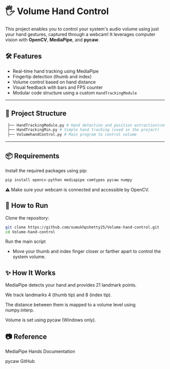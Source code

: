# 🖐️ Volume Hand Control 

This project enables you to control your system's audio volume using just your hand gestures, captured through a webcam! It leverages computer vision with **OpenCV**, **MediaPipe**, and **pycaw**.

## 🛠️ Features

- Real-time hand tracking using MediaPipe
- Fingertip detection (thumb and index)
- Volume control based on hand distance
- Visual feedback with bars and FPS counter
- Modular code structure using a custom `HandTrackingModule`

---

## 📁 Project Structure
```bash
 ├── HandTrackingModule.py # Hand detection and position extraction(common hand tracking module) 
 ├── HandTrackingMin.py # Simple hand tracking (used in the project) 
 ├── VolumehandControl.py # Main program to control volume 
```
---

## 📦 Requirements

Install the required packages using pip:

```bash
pip install opencv-python mediapipe comtypes pycaw numpy
```
⚠️ Make sure your webcam is connected and accessible by OpenCV.

## 🚀 How to Run
Clone the repository:
```bash
git clone https://github.com/sumukhpshetty25/Volume-hand-control.git
cd Volume-hand-control
```
Run the main script
- Move your thumb and index finger closer or farther apart to control the system volume.

## ✨ How It Works
MediaPipe detects your hand and provides 21 landmark points.

We track landmarks 4 (thumb tip) and 8 (index tip).

The distance between them is mapped to a volume level using numpy.interp.

Volume is set using pycaw (Windows only).

## 📷 Reference
MediaPipe Hands Documentation

pycaw GitHub
